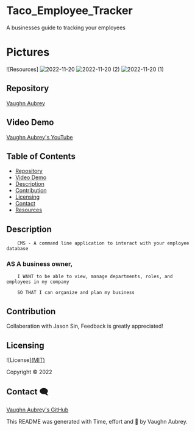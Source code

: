 # Taco_Employee_Tracker
A businesses guide to tracking your employees 


# Pictures
![Resources] 
![2022-11-20](https://user-images.githubusercontent.com/103152585/203450049-7279a006-f774-4326-ad9a-12a737484015.png)
![2022-11-20 (2)](https://user-images.githubusercontent.com/103152585/203450084-4ef7a636-4ddc-4c15-89d8-713e398dedc9.png)
![2022-11-20 (1)](https://user-images.githubusercontent.com/103152585/203450099-4fd19171-5384-4e23-96ef-174afc57d294.png)

## Repository 

[Vaughn Aubrey](https://github.com/vaubrey7/Taco_Employee_Tracker)


## Video Demo 

[Vaughn Aubrey's YouTube](https://www.youtube.com/watch?v=6hZewaV-ql8)

## Table of Contents ##

- [Repository](#Repository-)
- [Video Demo](#Video-Demo-)
- [Description](#Description-)
- [Contribution](#Contribution-)
- [Licensing](#Licensing-)
- [Contact](#Contact-)
- [Resources](#pictures-)
## Description 

        CMS - A command line application to interact with your employee database

### AS A business owner,
      
        I WANT to be able to view, manage departments, roles, and employees in my company

        SO THAT I can organize and plan my business


## Contribution 

Collaberation with Jason Sin, Feedback is greatly appreciated!


## Licensing 

![License]<a href="https://mit-license.org/">(MIT)</a> 



Copyright &copy; 2022


## Contact 🗨

[Vaughn Aubrey's GitHub](https://github.com/vaubrey7)

This README was generated with Time, effort and 🤍 by Vaughn Aubrey.
